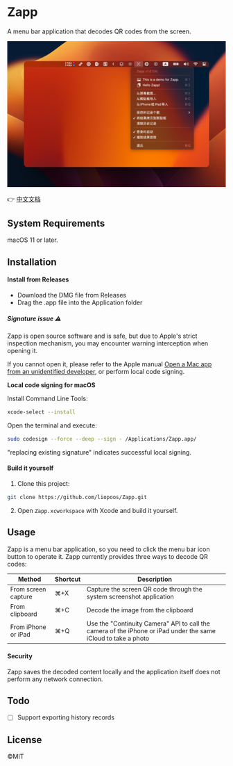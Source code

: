 # Zapp

A menu bar application that decodes QR codes from the screen.

![screenshot_cn](https://raw.githubusercontent.com/liopoos/Zapp/master/Screenshots/screenshot_cn.png)

👉 [中文文档](https://github.com/liopoos/Zapp/blob/master/README_cn.md)

## System Requirements

macOS 11 or later.

## Installation

#### Install from Releases

- Download the DMG file from Releases
- Drag the .app file into the Application folder

##### Signature issue ⚠️

Zapp is open source software and is safe, but due to Apple's strict inspection mechanism, you may encounter warning interception when opening it.

If you cannot open it, please refer to the Apple manual [Open a Mac app from an unidentified developer](https://support.apple.com/en-us/guide/mac-help/mh40616/mac), or perform local code signing.

**Local code signing for macOS**

Install Command Line Tools:

```bash
xcode-select --install
```

Open the terminal and execute:

```bash
sudo codesign --force --deep --sign - /Applications/Zapp.app/
```

"replacing existing signature" indicates successful local signing.

#### Build it yourself

1. Clone this project:

```bash
git clone https://github.com/liopoos/Zapp.git
```

2. Open `Zapp.xcworkspace` with Xcode and build it yourself.

## Usage

Zapp is a menu bar application, so you need to click the menu bar icon button to operate it. Zapp currently provides three ways to decode QR codes:

| Method              | Shortcut | Description                                                  |
| ------------------- | -------- | ------------------------------------------------------------ |
| From screen capture | ⌘+X      | Capture the screen QR code through the system screenshot application |
| From clipboard      | ⌘+C      | Decode the image from the clipboard                          |
| From iPhone or iPad | ⌘+Q      | Use the "Continuity Camera" API to call the camera of the iPhone or iPad under the same iCloud to take a photo |

#### Security

Zapp saves the decoded content locally and the application itself does not perform any network connection.

## Todo

- [ ]  Support exporting history records

## License

©MIT
